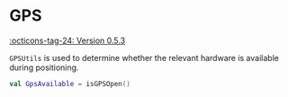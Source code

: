 # GPS

[:octicons-tag-24: Version 0.5.3](https://ave.entropy2020.cn/version/tools/#053)

`GPSUtils` is used to determine whether the relevant hardware is available during positioning.

```kotlin
val GpsAvailable = isGPSOpen()
```
